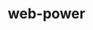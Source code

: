 ---
title: web-power
published: true
slug: web-power
sections: 'Premiers pas, Node.js, Python, Ruby'
---